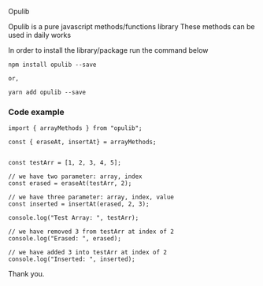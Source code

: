 ﻿Opulib

Opulib is a pure javascript methods/functions library
These methods can be used in daily works

In order to install the library/package run the command below

```
npm install opulib --save

or,

yarn add opulib --save
```

### Code example

```
import { arrayMethods } from "opulib";

const { eraseAt, insertAt} = arrayMethods;


const testArr = [1, 2, 3, 4, 5];

// we have two parameter: array, index
const erased = eraseAt(testArr, 2);

// we have three parameter: array, index, value
const inserted = insertAt(erased, 2, 3);

console.log("Test Array: ", testArr);

// we have removed 3 from testArr at index of 2
console.log("Erased: ", erased);

// we have added 3 into testArr at index of 2
console.log("Inserted: ", inserted);

```

Thank you.
